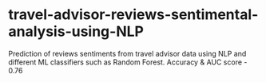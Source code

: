 # travel-advisor-reviews-sentimental-analysis-using-NLP

Prediction of reviews sentiments from travel advisor data using NLP and different ML classifiers such as Random Forest.
Accuracy & AUC score - 0.76
